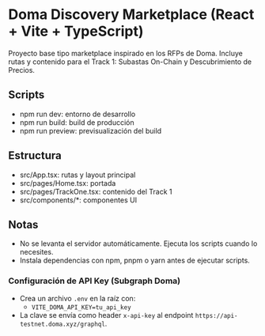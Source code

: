 # Doma Discovery Marketplace (React + Vite + TypeScript)

Proyecto base tipo marketplace inspirado en los RFPs de Doma. Incluye rutas y contenido para el Track 1: Subastas On-Chain y Descubrimiento de Precios.

## Scripts
- npm run dev: entorno de desarrollo
- npm run build: build de producción
- npm run preview: previsualización del build

## Estructura
- src/App.tsx: rutas y layout principal
- src/pages/Home.tsx: portada
- src/pages/TrackOne.tsx: contenido del Track 1
- src/components/*: componentes UI

## Notas
- No se levanta el servidor automáticamente. Ejecuta los scripts cuando lo necesites.
- Instala dependencias con npm, pnpm o yarn antes de ejecutar scripts.

### Configuración de API Key (Subgraph Doma)
- Crea un archivo `.env` en la raíz con:
  - `VITE_DOMA_API_KEY=tu_api_key`
- La clave se envía como header `x-api-key` al endpoint `https://api-testnet.doma.xyz/graphql`.
